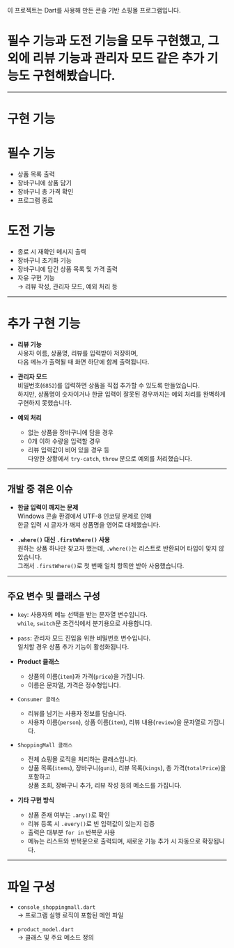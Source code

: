 이 프로젝트는 Dart를 사용해 만든 콘솔 기반 쇼핑몰 프로그램입니다.

# 필수 기능과 도전 기능을 모두 구현했고, 그 외에 리뷰 기능과 관리자 모드 같은 추가 기능도 구현해봤습니다.

---

# 구현 기능

# 필수 기능

- 상품 목록 출력
- 장바구니에 상품 담기
- 장바구니 총 가격 확인
- 프로그램 종료

# 도전 기능

- 종료 시 재확인 메시지 출력
- 장바구니 초기화 기능
- 장바구니에 담긴 상품 목록 및 가격 출력
- 자유 구현 기능  
   → 리뷰 작성, 관리자 모드, 예외 처리 등

---

# 추가 구현 기능

- **리뷰 기능**  
  사용자 이름, 상품명, 리뷰를 입력받아 저장하며,  
  다음 메뉴가 출력될 때 화면 하단에 함께 출력됩니다.

- **관리자 모드**  
  비밀번호(`6852`)를 입력하면 상품을 직접 추가할 수 있도록 만들었습니다.  
  하지만, 상품명이 숫자이거나 한글 입력이 잘못된 경우까지는 예외 처리를 완벽하게 구현하지 못했습니다.

- **예외 처리**
  - 없는 상품을 장바구니에 담을 경우
  - 0개 이하 수량을 입력할 경우
  - 리뷰 입력값이 비어 있을 경우 등  
    다양한 상황에서 `try-catch`, `throw` 문으로 예외를 처리했습니다.

---

## 개발 중 겪은 이슈

- **한글 입력이 깨지는 문제**  
  Windows 콘솔 환경에서 UTF-8 인코딩 문제로 인해  
  한글 입력 시 글자가 깨져 상품명을 영어로 대체했습니다.

- **`.where()` 대신 `.firstWhere()` 사용**  
  원하는 상품 하나만 찾고자 했는데, `.where()`는 리스트로 반환되어 타입이 맞지 않았습니다.  
  그래서 `.firstWhere()`로 첫 번째 일치 항목만 받아 사용했습니다.

---

## 주요 변수 및 클래스 구성

- `key`: 사용자의 메뉴 선택을 받는 문자열 변수입니다.  
  `while`, `switch`문 조건식에서 분기용으로 사용합니다.

- `pass`: 관리자 모드 진입을 위한 비밀번호 변수입니다.  
  일치할 경우 상품 추가 기능이 활성화됩니다.

- **Product 클래스**

  - 상품의 이름(`item`)과 가격(`price`)을 가집니다.
  - 이름은 문자열, 가격은 정수형입니다.

- `Consumer 클래스`

  - 리뷰를 남기는 사용자 정보를 담습니다.
  - 사용자 이름(`person`), 상품 이름(`item`), 리뷰 내용(`review`)을 문자열로 가집니다.

- `ShoppingMall 클래스`

  - 전체 쇼핑몰 로직을 처리하는 클래스입니다.
  - 상품 목록(`items`), 장바구니(`guni`), 리뷰 목록(`kings`), 총 가격(`totalPrice`)을 포함하고  
    상품 조회, 장바구니 추가, 리뷰 작성 등의 메소드를 가집니다.

- **기타 구현 방식**
  - 상품 존재 여부는 `.any()`로 확인
  - 리뷰 등록 시 `.every()`로 빈 입력값이 있는지 검증
  - 출력은 대부분 `for in` 반복문 사용
  - 메뉴는 리스트와 반복문으로 출력되며, 새로운 기능 추가 시 자동으로 확장됩니다.

---

# 파일 구성

- `console_shoppingmall.dart`  
  → 프로그램 실행 로직이 포함된 메인 파일

- `product_model.dart`  
  → 클래스 및 주요 메소드 정의
